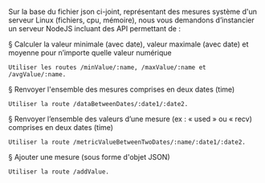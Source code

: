 Sur la base du fichier json ci-joint, représentant des mesures système d'un serveur Linux (fichiers, cpu, mémoire), nous vous demandons d’instancier un serveur NodeJS incluant des API permettant de  :

§  Calculer la valeur minimale (avec date), valeur maximale (avec date) et moyenne pour n’importe quelle valeur numérique

    Utiliser les routes /minValue/:name, /maxValue/:name et /avgValue/:name.

§  Renvoyer l'ensemble des mesures comprises en deux dates (time)

    Utiliser la route /dataBetweenDates/:date1/:date2.

§  Renvoyer l’ensemble des valeurs d’une mesure (ex : « used » ou « recv) comprises en deux dates (time)

    Utiliser la route /metricValueBetweenTwoDates/:name/:date1/:date2.

§  Ajouter une mesure (sous forme d'objet JSON)

    Utiliser la route /addValue.